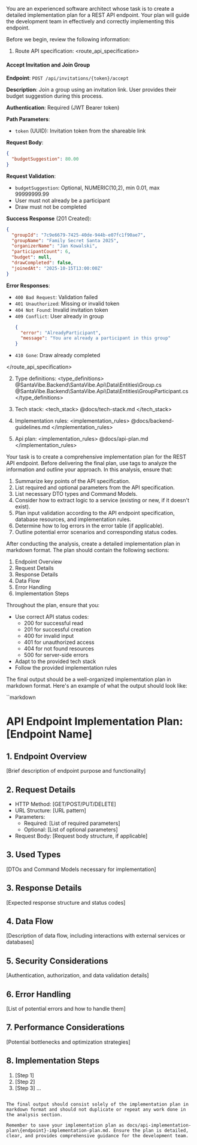 You are an experienced software architect whose task is to create a detailed implementation plan for a REST API endpoint. Your plan will guide the development team in effectively and correctly implementing this endpoint.

Before we begin, review the following information:

1. Route API specification:
<route_api_specification>
#### Accept Invitation and Join Group

**Endpoint**: `POST /api/invitations/{token}/accept`

**Description**: Join a group using an invitation link. User provides their budget suggestion during this process.

**Authentication**: Required (JWT Bearer token)

**Path Parameters**:
- `token` (UUID): Invitation token from the shareable link

**Request Body**:
```json
{
  "budgetSuggestion": 80.00
}
```

**Request Validation**:
- `budgetSuggestion`: Optional, NUMERIC(10,2), min 0.01, max 99999999.99
- User must not already be a participant
- Draw must not be completed

**Success Response** (201 Created):
```json
{
  "groupId": "7c9e6679-7425-40de-944b-e07fc1f90ae7",
  "groupName": "Family Secret Santa 2025",
  "organizerName": "Jan Kowalski",
  "participantCount": 6,
  "budget": null,
  "drawCompleted": false,
  "joinedAt": "2025-10-15T13:00:00Z"
}
```

**Error Responses**:
- `400 Bad Request`: Validation failed
- `401 Unauthorized`: Missing or invalid token
- `404 Not Found`: Invalid invitation token
- `409 Conflict`: User already in group
  ```json
  {
    "error": "AlreadyParticipant",
    "message": "You are already a participant in this group"
  }
  ```
- `410 Gone`: Draw already completed

</route_api_specification>

2. Type definitions:
<type_definitions>
@SantaVibe.Backend\SantaVibe.Api\Data\Entities\Group.cs
@SantaVibe.Backend\SantaVibe.Api\Data\Entities\GroupParticipant.cs
</type_definitions>

3. Tech stack:
<tech_stack>
@docs/tech-stack.md
</tech_stack>

4. Implementation rules:
<implementation_rules>
@docs/backend-guidelines.md
</implementation_rules>

5. Api plan:
<implementation_rules>
@docs/api-plan.md
</implementation_rules>

Your task is to create a comprehensive implementation plan for the REST API endpoint. Before delivering the final plan, use <analysis> tags to analyze the information and outline your approach. In this analysis, ensure that:

1. Summarize key points of the API specification.
2. List required and optional parameters from the API specification.
3. List necessary DTO types and Command Models.
4. Consider how to extract logic to a service (existing or new, if it doesn't exist).
5. Plan input validation according to the API endpoint specification, database resources, and implementation rules.
6. Determine how to log errors in the error table (if applicable).
7. Outline potential error scenarios and corresponding status codes.

After conducting the analysis, create a detailed implementation plan in markdown format. The plan should contain the following sections:

1. Endpoint Overview
2. Request Details
3. Response Details
4. Data Flow
5. Error Handling
6. Implementation Steps

Throughout the plan, ensure that you:
- Use correct API status codes:
  - 200 for successful read
  - 201 for successful creation
  - 400 for invalid input
  - 401 for unauthorized access
  - 404 for not found resources
  - 500 for server-side errors
- Adapt to the provided tech stack
- Follow the provided implementation rules

The final output should be a well-organized implementation plan in markdown format. Here's an example of what the output should look like:

``markdown
# API Endpoint Implementation Plan: [Endpoint Name]

## 1. Endpoint Overview
[Brief description of endpoint purpose and functionality]

## 2. Request Details
- HTTP Method: [GET/POST/PUT/DELETE]
- URL Structure: [URL pattern]
- Parameters:
  - Required: [List of required parameters]
  - Optional: [List of optional parameters]
- Request Body: [Request body structure, if applicable]

## 3. Used Types
[DTOs and Command Models necessary for implementation]

## 3. Response Details
[Expected response structure and status codes]

## 4. Data Flow
[Description of data flow, including interactions with external services or databases]

## 5. Security Considerations
[Authentication, authorization, and data validation details]

## 6. Error Handling
[List of potential errors and how to handle them]

## 7. Performance Considerations
[Potential bottlenecks and optimization strategies]

## 8. Implementation Steps
1. [Step 1]
2. [Step 2]
3. [Step 3]
...
```

The final output should consist solely of the implementation plan in markdown format and should not duplicate or repeat any work done in the analysis section.

Remember to save your implementation plan as docs/api-implementation-plan\{endpoint}-implementation-plan.md. Ensure the plan is detailed, clear, and provides comprehensive guidance for the development team.